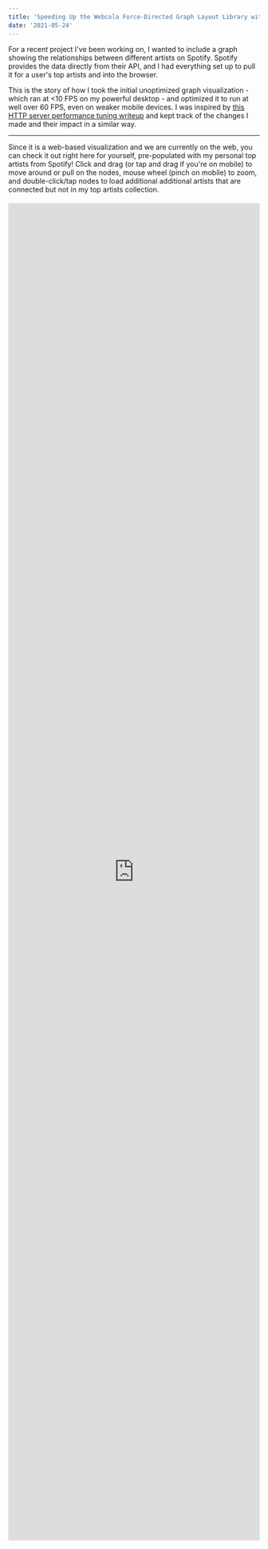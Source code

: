 ```yaml
---
title: 'Speeding Up the Webcola Force-Directed Graph Layout Library with Rust + WebAssembly'
date: '2021-05-24'
---
```


For a recent project I've been working on, I wanted to include a graph showing the relationships between different artists on Spotify.  Spotify provides the data directly from their API, and I had everything set up to pull it for a user's top artists and into the browser.

This is the story of how I took the initial unoptimized graph visualization - which ran at <10 FPS on my powerful desktop - and optimized it to run at well over 60 FPS, even on weaker mobile devices.  I was inspired by [this HTTP server performance tuning writeup](https://talawah.io/blog/extreme-http-performance-tuning-one-point-two-million/) and kept track of the changes I made and their impact in a similar way.

----

Since it is a web-based visualization and we are currently on the web, you can check it out right here for yourself, pre-populated with my personal top artists from Spotify!  Click and drag (or tap and drag if you're on mobile) to move around or pull on the nodes, mouse wheel (pinch on mobile) to zoom, and double-click/tap nodes to load additional additional artists that are connected but not in my top artists collection.

<iframe title="Related Artists Graph Visualization Demo" src="http://localhost:9000/graph.html" loading="lazy" style="width: 100%; outline: none; border: none; margin-right: 0px; margin-left: 0px; height: 67vh; margin-top: 5px; margin-bottom: 0px;" />

.

If you're using an embedded browser, it might not load.  You can view the full graph on [Spotifytrack](https://spotifytrack.net) and connect your Spotify account to see it personalized for your own top artists.

## Force Directed Graphs

If you're not familiar with them, [force-directed graphs](https://en.wikipedia.org/wiki/Force-directed_graph_drawing) are a visualization for graph data that lays out nodes in an easy-to-see way, avoiding edge crosses as much as possible and trying to keep all edges to approximately the same length.

After a bit of research, I chose the [Webcola](https://ialab.it.monash.edu/webcola/) constraint-based graph layout library.  Webcola is itself a port/adapation of the C++ [libcola](http://www.adaptagrams.org/) library and it supports easy integration with D3 which I've worked with in the past.  It really was very simple to get a working force-directed graph rendered by adapting some code from their examples, and it actually looked pretty good!  The relationships between artists were apparent and I found myself spending a good amount of time just scrolling around it and exploring my own world of musical connections.

## Initial Analysis

There was one problem though: it was incredibly slow; slow to the tune of 8 FPS.  Obviously, that's not acceptable and it made using the graph very difficult.  To be fair, I had almost 400 nodes in my personal graph and ~1500 edges which was a lot more than any of the Webcola examples, but it felt like performance was an order of magnitude or two too low.

What followed was an extensive journey of optimizing my application and all of the underlying layers to boost that 8 FPS to a consinstent 60, even on less powerful devices.

The first step of all of my browser-based performance optimization starts with Google Chrome's excellent built-in profiler.  Here's what one frame of the animation looked like at the start before any changes were made:

![Screenshot of the Google Chrome profiler showing the initial performance of a single frame the Webcola visualization before any performance improvements were made at all](./images/webcola/initial_unoptimized.png)

The whole frame took ~125ms, miles beyond the 16.5ms required for 60 FPS.  Ideally, we'll also want it to be even quicker than that since other code needs to run on the webpage as well.

Breaking down where most of the time was being spent, The `Descent.rungeKutta` function comes from the Webcola library and is used to compute new positions for all of the nodes based on the connections between them.  `D3StyleLayoutAdapter.trigger` is the rendering portion where the SVG nodes created by D3 are updated to match the newly computed positions of the nodes.  The `Run Microtasks` section at the end contains some extra D3 bookkeeping code, and finally the small (well, small compared to everything else right now) purple and green bars at the end were for browser-level layout and rendering.

## Eliminating Forced Layout

The first thing I noticed about the perf graph above was the purple boxes with red tags that dominated more than half of the entire frame.  Zooming in a bit more, it became apparent that these were caused by **Forced Reflow**, which means that the browser was being forced to re-compute the geometric layout of all of the SVG nodes in the visualization every time I updated the positions of any of them.

![Screenshot of Google Chrome profiler zoomed in to show forced reflow caused by the getBBox function](./images/webcola/forced_layout.png)

It looked to be caused by the [`getBBox()`](https://developer.mozilla.org/en-US/docs/Web/API/SVGGraphicsElement/getBBox) function which is used to compute the actual size of SVG elements.

Looking at my code, some of the example code I copied over for positioning the labels of the nodes looked like this:

```ts
label
  .attr("x", function (d) { return d.x; })
  .attr("y", function (d) {
    var h = this.getBBox().height;
    return d.y + h/4;
  });
```

After a bit of quick Googling, I found that the `getBBox` function indeed causes forced reflow in SVGs.  Since in my graph all nodes had a uniform height, I was able to replace that code with just this:

```ts
label
  .attr("x", function (d) { return d.x; })
  .attr("y", function (d) { return d.y + 20/4; });
```

That change alone was the biggest contribution to the performance improvements of the graph since the forced layout cost was linear to the number of nodes in the graph but the layout itself required computing positions for all nodes and edges.  Since it was more of a bugfix than an optimization, I don't really count it as part of the main optimization changes I made here, but it was a vital change nonetheless.

Here's what the perf graph looked like after removing the `getBBox()` calls:

![Screenshot of the Google Chrome profiler showing the performance of a single frame of the Webcola visualization after removing the `getBBox` calls](./images/webcola/1_remove_bbox.png)

Much better - already down to ~50ms for a frame.  Still a long way to go, though!

## Custom Canvas-Based Renderer

As a result of removing the horrible `getBBox` code, Webcola has moved up to taking around a third of the processing time of the frame with the D3 rendering and associated overhead taking up the rest.  One thing to notice is that the majority of `D3StyleLayoutAdapaptor.trigger` is now dominated by calls to [`setAttribute`](https://developer.mozilla.org/en-US/docs/Web/API/Element/setAttribute), which is a browser built-in that is used by D3 under the hood to set the actual attribute on the `<line>` and `<rect>` nodes used to render the graph into the SVG.

Unfortunately, this is a bit of a dead-end for D3; as far as I know, in order to animate the visualization according to the positions computed by Webcola, you need to actually change those attributes - there's no way getting around it.  I managed to improve the performance a bit by using some specialized SVG position setting APIs, but the mere act of setting the coordinates on the SVG elements was still taking up ~15ms, nearly the entire budget for the frame.  Besides that, the "Recalculate Styles", "Layout", and "Paint" boxes at the end had become much more prominent as well and were also seemingly unavoidable overhead of the SVG-based renderer.

After trying a couple of other ideas in vain, I decided to bite the bullet and implement a fully custom renderer for the graph that used Canvas rather than SVG.  Although SVG is a terrific choice for many kinds of visualizations due to its rich API and direct integration into the DOM, there were some things that it doesn't perform very well with.

I'd used the [PixiJS](https://www.pixijs.com/) library on [a](https://notes.ameo.design/fm.html) [few](https://github.com/ameobea/web-synth) [projects](https://cprimozic.net/projects/spf420_x_syncup) in the past and found it to be an extremely productive tool for buliding rich visualizations and interactive applications in the browser.  It's based on WebGL, but it provides a high-level API on top with lots of useful tools for building applications quickly without compromising performance.

Buliding out the initial renderer was actually pretty straightforward; the graph visualization only really consists of boxes, lines, and labels.  The biggest advantage over the D3/SVG-based renderer is that the nodes don't need to be managed individually and treated as fully-fledged DOM elements.  Instead, the whole visualization can be passed off to the GPU in one go which performs all of the rendering directly, giving us the equivalent of an image that can then be rendered into the canvas on the page.

The biggest drawback is that we have to do all of the interactive bits (hit-testing, clicking, dragging, hover, etc.) manually instead of relying on handy HTML event listeners and CSS to do it for us.  Thankfully, PIXI includes a ton of utilities to do most of this for us.

The final step was to plug the renderer into Webcola.  Webcola was designed to be pluggable into various different rendering engines, so after looking at how the D3 shim was implemented getting it to work with the canvas-based renderer went pretty smoothly.

After all of that effort, the reward was another massive bump in performance:

![Screenshot of the Google Chrome profiler showing the performance of a single frame of the Webcola visualization after switching to a custom canvas-based renderer implemented using PIXI.js](./images/webcola/2_canvas_renderer.png)

The difference is almost as shocking as the first one!  The renderer went from taking up two thirds of the frame to taking up around 20%, and the total frame time was down to ~32ms.  That's a very usable FPS, at least on my desktop.  However, on smartphones or even lower-end laptops or netbooks, that number is going to be a lot worse.

## Optimizing Webcola

At this point, it became clear that the Webcola library was the next thing to look at since it was taking up the vast majority of the rendering time.  The Chrome profiler also supports line-level profiling, so I zoomed into the `Descent.computeDerivatives` function to see which lines were taking the most CPU time:

![Screenshot of Webcola source code showing line-level annotations of where the most CPU time is being spent](./images/webcola/unoptimized_js_line_level_timings.png)

Well, there are some positives and some negatives.  On the plus side, almost all of the CPU time is spent in a handful of lines.  On the minus side, the hottest lines are all doing very simple operations like reading from/writing to arrays and doing basic math operations.

After spending a lot of time looking at and working with this code, I've discovered that the core of the algorithm consists of computing the distance between each node and all other nodes.  Using this distance measurement and some other magic data determined by Webcola, new positions for each node are computed to better satisfy the layout of the graph as a whole.  This is a n^2 time complexity loop which the nested `for` loops in the code snippet above hint at.

### Switching to Typed Arrays

The issue with the hottest lines all being array stores and loads is that there's really not a ton that can be done to optimize that.  My initial thought was to change all of the arrays, which were vanilla JavaScript arrays, into typed arrays like `Float32Array`.  The APIs between vanilla arrays and typed arrays are actually almost exactly the same and Webcola is written in Typescript, so swapping them out for typed arrays mostly just required changing the constructors and type definitions.

Surprisingly, after doing that, performance actually regressed!  This was the opposite of what I expected because typed arrays are specifically designed for high-performance code.  I did a bit of research, and a couple of potential explanations came up:

 1) The JavaScript engine was doing some optimizations on arrays that it wasn't able to do with the typed arrays.  One thing I only noticed later is that several of the arrays used in the loop were very small (2-3 elements) which might explain some of the issue.
 2) The code was doing out-of-bounds reads somewhere in a way that didn't impact the correctness of the algorithm.  Some posts seemed to indicate that doing out-of-bounds reads on typed arrays caused code to be de-optimized worse than when doing them on normal arrays.
 3) Several of the arrays used in the algorithm were multi-dimensional, so switching them to typed arrays only actually changed the inner dimension.  It's possible that if the arrays were flattened to hold all their elements in a single buffer, the performance might be much better.

In any case, I abandonded this approach entirely and left the arrays as they were.

## Porting Webcola to Rust + WebAssembly

Having run into a wall with optimizing the JavaScript itself for the WebCola engine, I turned to a more radical approach: Re-writing the hot loop in Rust / WebAssembly.

Before going into details about the Wasm port itself, I want to provide a little bit of justification for this decision.  There are a [variety](https://surma.dev/things/js-to-asc/) [of](https://www.usenix.org/system/files/atc19-jangda.pdf) [writeups](https://mrale.ph/blog/2018/02/03/maybe-you-dont-need-rust-to-speed-up-your-js.html) that have pretty much the same message that about boils down to "writing things in Wasm doesn't automatically mean that they're going to be fast or faster than JavaScript."  This is a valid point for a lot of things; modern JS engines like V8 are almost miraculous in their performance and ability to optimize JavaScript execution.

However, there are also many situations where WebAssembly is a much more appealing option than JavaScript due to the much higher degree of control it provides over things like memory layout, data types, and code layout behavior like inlining, monomophization, etc.  A tight, hot loop doing number crunching without touching the DOM or interoperating with JS data structures is a quite an ideal target for implementation in Wasm.

### Initial Port

My intention with the initial port was to re-write the `computeDerivatives` function in Rust and then make whatever other changes were necessary to glue it to the existing JavaScript code, leaving the bulk of the WebCola codebase as it is and limiting the surface area of the change.  That would make it easier to implement and test the port since less code changes would be necessary.  It also helps to keep changes to WebCola's APIs, both internal and external, as limited as possible.

Since the `computeDerivates` function itself only really does some basic math and array shuffling, porting it to Rust was pretty trivial.  The complicated part, however, was managing access to the various input and output buffers that are used by it.  In the original WebCola library, those buffers live in arrays that are contained in the parent class of the `computeDerivates` method.

In order for them to be accessed from WebAssembly, they either need to be copied into the WebAssembly heap as arguments or changed to live inside the Wasm heap by default.  The advantage of the first option is that code changes to the JS code are limited which makes the port easier to manage.  However, the tradeoff is that the buffers need to be copied into the JS heap every time the function is called.

Moving the buffers into JS means they can be acessed very easily from the ported Rust code without needing to copy them around between JS and Wasm, at least not in order to run `computeDerivatives`.  The tradeoff for that is that setting/getting them from JS requires doing that copying and creating dedicated shim functions to facilitate that.

I ended up doing a combination of both methods.  I moved all of the data buffers accessed by `computeDerivates` into Wasm memory, pre-allocating buffers for them.  I left one of the buffers in JS, the `x` vector which was passed as an argument to `computeDerivates`.  As it turned out, since the `computeDerivates` function is only called a few times per frame, the cost of copying these buffers is negligible compared to the cost of running the `computeDerivates` function itself, not even showing up on the profiler.

Since some other WebCola internals access the buffers that were moved into Wasm, I created some shimmed getter and setter methods that pulled from the Wasm module's memory under the hood:

```ts
public get g(): Float32Array[] {
   const memory: WebAssembly.Memory = this.wasm.get_memory();
   const memoryView = new Float32Array(memory.buffer);

   const gPtr = this.k === 2 ? this.wasm.get_g_2d(this.ctxPtr) : this.wasm.get_g_3d(this.ctxPtr);
   const gOffset = gPtr / BYTES_PER_F32;
   return new Array(this.k)
       .fill(null)
       .map((_, i) => memoryView.subarray(gOffset + i * this.n, gOffset + i * this.n + this.n));
}
```

### Specialization for 2D and 3D Usage via Const Generics

The WebCola library supports both 2D and 3D layout, using the `i` variable to indicate the number of dimensions.  Since this variable is static for a given graph and is known ahead of time, there is an opportunity to provide that information to the compiler at build-time in order to allow it to generate more efficient code that is specialized for either 2D or 3D usage.

Rust has recently added support for [const generics](https://rust-lang.github.io/rfcs/2000-const-generics.html) in stable which suits this use-case perfectly.  Instead of storing `i` as a field and refering to it dynamically at runtime, it's encoded at the type level as a const generic.  Shim functions are then exported for both 2D and 3D versions which both call the same generic function but with a different value for the dimension parameter:

```rs
#[wasm_bindgen]
pub fn compute_2d(ctx_ptr: *mut Context<2>, mut x: Vec<f32>) -> Vec<f32> {
    let ctx: &mut Context<2> = unsafe { &mut *ctx_ptr };
    ctx.compute(&mut x);
    x
}

#[wasm_bindgen]
pub fn compute_3d(ctx_ptr: *mut Context<3>, mut x: Vec<f32>) -> Vec<f32> {
    let ctx: &mut Context<3> = unsafe { &mut *ctx_ptr };
    ctx.compute(&mut x);
    x
}
```

This provides a variety of optimization opportunities that wouldn't otherwise be available:

* The sizes of various buffers can be known statically which allows them to be created on the stack for free rather than having to be dynamically allocated.  This also facilitates automatic bounds check elision which means efficient code can be written without having to use `unsafe` memory accesses.
* Various loops that run `i` times can be unrolled entirely, avoiding the loop control flow entirely
* Various array accesses of data buffers can be made more efficient since their indexes involve multiplying things by `i` in some way or another

### Performance Summary

After performing the initial port and wiring it up to the existing JS code, this is what the profiler looked like:

![Screenshot of the Google Chrome profiler showing the performance of a single frame of the Webcola visualization after re-implementing the hottest part of the Webcola library in Rust + WebAssembly](./images/webcola/3_initial_wasm_webcola.png)

It's clear that the WebAssembly port was very worth it!  The `rungeKutta` function which spends the vast majority of its time calling `computeDerivatives` went from taking ~18ms to just 9ms - a 2x speedup!  If I had to guess, I'd say that much of this improved performance comes from more efficient accesses to the data buffers and the benefits of making the dimension static at compile time listed above.

Despite all of that, the actual code was a more or less 1-to-1 port; all of the performance improvements came from opportunities made possible by Rust/WebAssembly.  Although it would technically be possible to manually create separate 2D and 3D versions of the JS code, Rust allows it to be codified and made fuly automatic.

## Improvements to the Wasm Port

After having ported `computeDerivatives` to Wasm, I had started to become more familiar with how it worked and what it was actually doing.  At its core, it's computing the distance between each node in the graph and all other nodes, doing some math and other logic, and then writing results to output buffers.

### Pre-Computing Distances

One change to the code which sped things up a bit was to move the distance computations themselves out before the main loop.  The original code would compute the distance for each node-node pair in the graph and then immediately use that to perform some additional computations and write to output buffers.  By doing all the distance calculations up front, both code code paths become simpler and easier for the compiler to optimize.

The cost is that the distances must be written into intermediate buffers and then read out again which puts pressure on the caches.  Despite that, I found that it resulted in a slight performance uptick overall:

![Screenshot of the Google Chrome Profiler showing the performance of a single frame of the Webcola visualization after pre-computing distances ahead of time](./images/webcola/4_precompute_distances.png)

Another change that I worked in around this time was converting some of the multi-dimensional arrays from `Vec<Vec<f32>>` and similar to `Vec<f32>`, storing elements contiguously and accessing them like `buf[u * n + v]` rather than `buf[u][v]`.

Theoretically, doing this should improve the locality of data and reduce indirection by avoiding the need to do multiple steps of pointer arithmetic using dynamic pointers.  Flattening the arrays allows the index to be calculated statically and then added to the base of the array.

In practice, I didn't really notice much of an improvement in performance after doing this.  It could be because the data access patterns for the arrays are bad enough that the cost of loading the data from memory itself outweighed the inefficient data structures or perhaps the fact that the allocator used by the application placed the sub-arrays close together in memory anyway.

### Delay Displacement Checking

There was some code included in the distance computation path that about boiled down to this:

```py
for node_a in nodes:
    for node_b in nodes:
        distance = compute_distance(node_a, node_b)
        while distance < 0.000000001:
            node_a.position += random_offset()
            node_b.position += random_offset()

            distance = compute_distance(node_a, node_b)
```

This is necessary to prevent dividing by zero from happening later on in the computation path if two nodes are at exactly or almost exactly the same point.  However, that realistically is only going to happen during the first few iterations of the computation; all nodes are initialized to the same point, but then the algorithm is designed to arrange them so that they're roughly equidistant from each other.  Additionally, if one node needs to be offset, it's likely that all other nodes need to be offset as well.

In order to simplify the distance computation loop and remove as many branches from it as possible, I changed the code to something like this:

```py
while True:
    needs_displace = false;
    for node_a in nodes:
        for node_b in nodes:
            distance = compute_distance(node_a, node_b)

            needs_displace = needs_displace || distance < 0.000000001

    if not needs_displace:
        break

    for node_a in nodes:
        for node_b in nodes:
            distance = compute_distance(node_a, node_b)

            if distance < 0.000000001:
                node_a.position += random_offset()
                node_b.position += random_offset()
```

Although this looks like a lot more code, it's important to note that most of it is only going to run the first few calls (or first call) to `computeDerivatives` when all the nodes are on top of each other.  The important change is that the conditional check is removed from each iteration of the main distance computation loop and all of the code responsible for applying the displacements is pulled out as well.

Although it's true that modern CPU branch predictors are [extremely effective](https://blog.cloudflare.com/branch-predictor/) and adding branches can often be free up to a certain point, there is still the benefit of the code being simplified and a level of nesting from the hot loop being removed.

All in all, making this change yielded another modest performance bump:

![Screenshot of the Google Chrome Profiler showing the performance of a single frame of the Webcola visualization after splitting displacement computation out of the distance calculation path](./images/webcola/5_optimize_displacement_checking.png)

### Wasm SIMD + Other Misc. Optimizations

Among the final optimizations that I made to the Wasm was the addition of SIMD to accelerate the computation.  There were two places that I was able to apply it: the distance computation loop and some matrix multiplications used by a `computeStepSize` function that I also ported to Wasm.

In both cases, the SIMD implementation was pretty straightforward, just doing 4 operations at once instead of 1.  The one place that was a bit interesting was the handling for the `needs_displace` flag that was maintained during each distance computation.  Since 4 distances were computed at once, the `needs_displace` variable was replaced with a SIMD vector holding 4 flags which were then extracted one by one and OR'd with each other after all distances were computed:

```rs
let mut needs_to_apply_displacements = unsafe { f32x4_splat(0.) };

for i in 0..DIMS {
    for u in 0..n {
        let summed_distances_squared_v = ...;
        let sqrted = f32x4_sqrt(summed_distances_squared_v);

        // check here if we need to apply displacements
        let any_under_displacement_threshold =
            f32x4_lt(sqrted_distance, displacement_threshold);
        needs_to_apply_displacements = f32x4_max(
            needs_to_apply_displacements,
            any_under_displacement_threshold,
        );
    }
}

let needs_displace = unsafe {
    f32x4_extract_lane::<0>(needs_to_apply_displacements) != 0.
      || f32x4_extract_lane::<1>(needs_to_apply_displacements) != 0.
      || f32x4_extract_lane::<2>(needs_to_apply_displacements) != 0.
      || f32x4_extract_lane::<3>(needs_to_apply_displacements) != 0.
};
```

The `computeStepSize` function was actually the larger contributor to overall performance gain.  I hadn't mentioned it in the past because up until this point, it was a very small overall contributor to runtime.  However, since `computeDerivatives` had been optimized a good bit, it had become much more prominent.  That whole function is pretty much just matrix multiplication which not surprisingly is greatly accelerated by SIMD.

As I always do when adding SIMD to wasm, I added a `simd` feature to the Rust project and created SIMD and non-SIMD functions that are conditionally compiled depending on whether it's enabled or not.  Running the SIMD version yielded the following results:

![Screenshot of the Google Chrome Profiler showing the performance of a single frame of the Webcola visualization after all optimizations to the Wasm were completed](./images/webcola/6_fully_optimized_wasm.png)

Although it may not have seemed like it from step to step, there's been a respectable performance bump between the initial Wasm port and this version after applying the various optimizations.  All of the small changes added up to give a significant overall result.

I was pretty surprised to see that the SIMD-ification of the distance computation had such a tiny impact.  In the past, just adding SIMD bumped perfomance to 50%+ in compute-heavy code sections.  During the process of trying to figure out why this was, I set the `#[inline(never)]` attribute on the `compute_distances()` function where the SIMD happens and was very surprised to see this:

![Screenshot of the Google Chrome Profiler showing the performance of a single frame of the Webcola visualization after the no-inline attribute was set on the compute_distances function](./images/webcola/non-inlined-compute-distances.png)

This `compute_distances` function, which I had assumed was taking the majority of the runtime, is entirely contained within the small bottom-most segment of the profile and was only taking up a small percentage of the `computeDerivatives` function runtime.  That explains why adding SIMD to the distance computation didn't have a huge impact on overall performance; it just doesn't run long enough for improvements there to matter much overall.

## Sprite Caching

Now that the Wasm was optimized as far as I could get it (so far), I switched back to looking at the renderer since it had once again emerged as taking >50% of the CPU time.  I did some reading online one PixiJS forums and other places to see what kinds of things people did to speed up their applications.

All the nodes in the graph were constructed from PIXI `Graphics` objects which supports rendering shapes, lines, and other graphics primitives and composing them to create more complex images.  Internally, `Graphics` build up a list of WebGL draw calls and submit them for rendering on the GPU every frame.  This is great for dynamic elements or animations where the draw calls need to change every frame.

I used `Graphics` for the backgrounds of each node in the graph, meaning that each node was created dynamically every frame.  However, the actual shape of the nodes never changed at all other than color when they are de/selected.

PixiJS has a feature where `Graphics` and other objects can be rendered to a `Texture`, bypassing the need to re-generate them each frame.  The `Texture` can then be used to build a `Sprite` which can be added to the scene and manipulated in the same way as `Graphics`.

When populating the graph with nodes, I converted the `Graphics` to `Sprites` immediately.  The only other change that was required was changing the node background color from being set in the draw calls themselves to being set via `tint`, which can be changed every frame and applied for free without having to re-generate the texture.

This resulted in a very significant (at this point) performance win, allowing the renderer itself to finish in just over 2 milliseconds on average.

![Screenshot of the Google Chrome Profiler showing the performance of a single frame of the Webcola visualization after caching the nodes as textures rather than re-rendering them every frame](./images/webcola/7_fully_optimized_after_sprite_caching__.png)

## Going Deeper: Assembly-Level Analysis

At this point, I had hit a wall.  Chrome's profiler showed that `compute_2d` was taking up all the Wasm runtime, and the vast majority of that was happening outside of the `compute_distances` function.  The whole rest of that function is just a loop over all node pairs, loading the pre-computed values from memory, doing some math, and storing the results back to memory.  I tried pulling various pieces of that loop out into other functions and marking them with `#[inline(never)]`, but the profiler yielded more or less random results.  The functions were simply too small to show up well with whatever the profiler's sample interval is, and I found no way to increase that sample rate.

What I *really* needed was line-level profiling like Chrome provides for JS.  Unfortunately, that doesn't work for Wasm; it shows all of the runtime for the Wasm module on the first line.

![A screenshot of the Google Chrome source view showing how all of the runtime for Wasm modules is attributed to the first line of the module](./images/webcola/wasm-line-level-profiling-fail.png)

Luckily, there was one final option for figuring out where all the CPU time was going: the CPU itself.

V8, Google Chrome/Chromium's JavaScript engine, [has support](https://v8.dev/docs/linux-perf) for integrating with Linux's `perf` profiling tool, allowing the JIT-compiled code it produces to be analyzed and instrumented at the CPU-instruction level.  After V8 parses, compiles, and optimizes WebAssembly or JavaScript source code, it uses [Turbofan](https://v8.dev/docs/turbofan) to generate actual machine code for the target system.  That code is then loaded into executable memory and executed just like a native executable would be.

V8's `perf` integration allows for this JIT-compiled code to be labeled with function names and other information which makes it possible to match the generated assembly instructions to the JS or Wasm it was compiled from.  Getting it to work was surprisngly simple, just launch Chrome with some special flags, record the PID of the renderer process for the tab you want to profile which is listed in Chrome's built-in Task Manager and then run a `perf` command in the terminal while running the code you want to measure.

After injecting the profile file with some additional data generated by Chrome and loading it up with `perf report`, it's possible to search for the actual name of the Wasm or JS function that ran:

![A screenshot of the perf profile generated for the application, showing runtime of the JIT-compiled Wasm functions themselves](./images/webcola/v8-perf-top-level.png)

The place where things get REALLY exciting is when you drill down into the function itself and get to look at the CPU instructions themselves:

<iframe loading="lazy" title="Perf Instruction Level View" src="https://ameo.link/u/91p.html" style="width: calc(100% - 40px); outline: none; border: none; margin-right: 20px; margin-left: 20px; height: 80vh; margin-top: 5px; margin-bottom: 0px;" />

.

This view shows all CPU instructions in the selected function along with the percentage of runtime that was spent executing (approximately) each one of them.  By default, it starts off pointing to the "hottest" instruction in the function, the one that the instruction pointer was pointing to for the largest number of samples.

This is an incredibly useful tool; there is no "lower level" than this, at least not that can be reached with software.  We see, instruction for instruction, where the CPU is spending most of its time and what native code was generated from the WebAssembly module.  It's a beautiful reminder that no matter how many layers of abstraction, codegen, compilation, optimization, and sandboxing there are, it all ends with a CPU executing instructions.

Using this information, it's possible to start digging into what parts of the code are the most expensive and optimizing them at an extremely granular level.

### Avoiding Expensive `f32::is_finite()` Call

I began at the most obvious starting point: the hottest instruction: `and $0x7fffffff,%r9d`.  According to perf, over 16% of the total execution time of the entire `compute_2d` function was spent on this single instruction!

It is a binary AND with a constant that takes place in the middle of a bunch of comparisons and other logic involving floating-point numbers as indicated by the use of `xmm` registers.  Additionally, it requires the 32-bit float to be moved out of the `xmm` register and into a general purpose register and then loaded back which adds additional overhead.

I'm not sure why exactly this instruction took so long to run compared to the others; it could be a cost of moving data between `xmm` and general purpose registers, or perhaps the binary operation screwed up pipelining in some way.  In any case, it seemed clear to me that improving this situation would likely speed things up significantly.

I wasn't sure what was going on, so I googled the hex constant.  The [first Stackoverflow result](https://stackoverflow.com/questions/46625819/what-does-0x7fffffff-mean-in-inttime-time1000-0-0x7fffffff) made it clear that this has the effect of clearing out the sign bit of a 32-bit floating point number, taking the absolute value of it.

Looking through the disassembled WebAssembly code producued using the `wasm2wat` tool from the [WebAssembly Binary Toolkit](https://github.com/WebAssembly/wabt), I found the place that generated these instructions:

```wat
local.get 25
i32.reinterpret_f32
i32.const 2147483647 (; This is our magical `0x7fff_ffff` constant ;)
i32.and
f32.reinterpret_i32
f32.const inf (;=inf;)
f32.lt
i32.const 1
i32.xor
br_if 0 (;@5;)
```

The Rust code that generated these instructions maps back to this line:

```rs
if weight > 1. && distance > ideal_distance || !ideal_distance.is_finite() {
```

More specifically, the `f32::is_finite` function which has this source code:

```rs
self.abs_private() < Self::INFINITY
```

And `f32::abs_private()` is this:

```rs
f32::from_bits(self.to_bits() & 0x7fff_ffff)
```

The code makes sense; it sets the sign bit to 0 so that `-Infinity` is converted to `Infinity`, and then checks that the value is less than it and inverts the result with `xor 1`.

However, in this particular situation, we know that `-Infinity` will never be produced for `ideal_distance` so we can avoid doing this check alltogether!

Changing the Rust code to this:

```rs
if weight > 1. && distance > ideal_distance || ideal_distance == std::f32::INFINITY {
```

Produced the following WebAssembly:

```wat
...
f32.load
local.tee 25
f32.const inf (;=inf;)
f32.ne
```

And this the assembly that `perf` showed:

<iframe loading="lazy" title="Perf Instruction Level View After Optimization" src="https://ameo.link/u/91q.html" style="width: calc(100% - 40px); outline: none; border: none; margin-right: 20px; margin-left: 20px; height: 80vh; margin-top: 5px; margin-bottom: 0px;" />

.

That's much better; the most expensive instructions look to mostly be loads from memory and conditional branches.  The conditional branches being expensive makes sense since these conditions are largely random and don't follow a pattern that the CPU's branch predictor can easily learn.

Making that tiny change actually made a detectable difference in performance for the whole function.  I'm still not sure exactly why doing that binary AND was that expensive, though, and I'd love to hear from anyone who does know!

### Cheaper Alternative to `f32x4.max`

When scrolling through the disassmbled code for `compute_2d`, I spotted a span of instructions that I didn't understand:

<iframe loading="lazy" title="Perf Instruction Level View of Weird SIMD Stuff" src="https://ameo.link/u/91s.html" style="width: calc(100% - 40px); outline: none; border: none; margin-right: 20px; margin-left: 20px; height: 200px; margin-top: 5px; margin-bottom: 0px;" />

.

Googling the names of some of these instructions, I really couldn't understand what was going on.  It didn't seem to correspond to any of my code.

After a lot of looking around and reading various things, I finally found the answer.  This sequence of instructions is generated by V8 to implement the `f32x4.max` SIMD instruction.  Here's the spot in the Chromium source code where the actual instructions are emitted: <https://source.chromium.org/chromium/chromium/src/+/main:v8/src/compiler/backend/x64/code-generator-x64.cc;drc=8ab75a56a24f34d4f582261c99939ffa1446a3b7;l=2712>

From what I could tell, the `f32x4.max` instruction guarentees that things like negative zeroes and NaNs are properly propagated through which is why it emits all of those weird instructions rather than just a single `vmaxps` instructions or similar.

In my code, I was using the `f32x4.max` to combine bitflags created using `f32x4.lt`.  I switched to using `f32x4.or` which is actually the correct choice in that situation.  This successfully collapsed down all of those instructions.

I also learned from someone in the WebAssembly Discord Server named Zhin (who just so happens to work on Wasm SIMD at Google) that some recently added Wasm SIMD instructions were added, one of which is `f32x4.pmax`.  `pmax` matches the behavior of `std::max` from C++ and would have been another valid option.

### Better Array Indexing

One change I made along the way here was altering the way I indexed into various data buffers.  The main loop of the function looked like this:

```rs
for u in 0..n {
    for v in 0..n {
        let _ = self.buffer[u * n + v];
        let _ = self.other_buffer[u * n + v];
    }
}
```

Reading to or writing from any of those buffers required doing a multiplication and an addition in order to compute the correct index.  Although the various compilers and optimizers in the chain are almost certainly smart enough to optimize this pretty well, it still was more complex than it needed to be.

I changed the indexing scheme to work like this:

```rs
let mut ix = 0;
for u in 0..n {
    for v in 0..n {
        let _ = self.buffer[ix];
        let _ = self.other_buffer[ix];

        ix += 1;
    }
}
```

Although I didn't notice any direct improvement in performance from this change, the number of lines of decompiled WebAssembly generated went down and the number of locals used by the function also went down which is almost always a good thing.  The less code there is, the easier it is for the compilers to optimize it.

### Manual Loop Unrolling for `compute_step_size`

Profiling info was also available for the `compute_step_size` function.  Although `compute_step_size` only has ~13% of the runtime of `compute_2d`, it still deserved some attention using the info from `perf`.

After opening the disassembly view, I was immediately impressed that:

1. 50% of the total runtime was spent on only 3 instructions
2. All of these instructions mapped one-to-one to Rust Wasm SIMD intrinsics

Here's the Rust code, from the SIMD `dot_product` function inlined into `compute_step_size_2d`:

```rs
for chunk_ix in 0..chunk_count {
    let i = chunk_ix * 4;
    unsafe {
        let a_n = v128_load(a.add(i) as *const v128);
        let b_n = v128_load(b.add(i) as *const v128);
        let multiplied = f32x4_mul(a_n, b_n);
        vector_sum = f32x4_add(vector_sum, multiplied);
    }
}
```

And here's the generated x86 assembly:

<iframe loading="lazy" title="Perf Instruction Level View of SIMD Dot Product" src="https://ameo.link/u/91t.html" style="width: calc(100% - 40px); outline: none; border: none; margin-right: 20px; margin-left: 20px; height: 200px; margin-top: 5px; margin-bottom: 0px;" />

.

In this case, neither Rust/LLVM, `wasm-opt`, nor V8 did any unrolling on this very tight loop.  That means that for every element of the inputs, it needs to perform the index increment and comparison to see if it's done.  By performing multiple operations per iteration of the loop, the work to overhead ratio can be reduced.

I manually unrolled the loop to perform 4 SIMD multiply-adds per iteration, processing a total of 16 elements from the input array:

```rs
let mut i = 0u64;
let max_i = chunk_count * CHUNK_SIZE;
while i != max_i {
    unsafe {
        let a_n = v128_load(a.add(i as usize) as *const v128);
        let b_n = v128_load(b.add(i as usize) as *const v128);
        let multiplied = f32x4_mul(a_n, b_n);
        vector_sum = f32x4_add(vector_sum, multiplied);

        let a_n = v128_load(a.add(i as usize + 4) as *const v128);
        let b_n = v128_load(b.add(i as usize + 4) as *const v128);
        let multiplied = f32x4_mul(a_n, b_n);
        vector_sum = f32x4_add(vector_sum, multiplied);

        let a_n = v128_load(a.add(i as usize + 8) as *const v128);
        let b_n = v128_load(b.add(i as usize + 8) as *const v128);
        let multiplied = f32x4_mul(a_n, b_n);
        vector_sum = f32x4_add(vector_sum, multiplied);

        let a_n = v128_load(a.add(i as usize + 12) as *const v128);
        let b_n = v128_load(b.add(i as usize + 12) as *const v128);
        let multiplied = f32x4_mul(a_n, b_n);
        vector_sum = f32x4_add(vector_sum, multiplied);
    }
    i += CHUNK_SIZE;
}
```

This resulted in `compute_step_size_2d` going from ~13% of the runtime of `compute_2d` to ~9%.

## Getting Creative

Even after removing the `is_finite` call, the single line doing three conditional checks remained the most expensive one in the function.  When trying to figure out ways to optimize it, I realized that two of conditions could probably be collapsed into one.

Here's the line again after making the change to remove the `is_finite` call:

```rs
if weight > 1. && distance > ideal_distance || ideal_distance == std::f32::INFINITY {
```

In this application, there is no way for `distance` to ever be infinite, meaning that if `ideal_distance == std::f32::INFINITY`, then `distance > ideal_distance` must be false.  Given that info, this is the full set of possible values for these three conditions:

| weight > 1 | distance > ideal_distance | ideal_distance == INFINITY |
|------------|---------------------------|----------------------------|
| T          | T                         | F                          |
| T          | F                         | T                          |
| T          | F                         | F                          |
| F          | T                         | F                          |
| F          | F                         | T                          |
| F          | F                         | F                          |

And this is the full set of values for which the whole condition is true:

| weight > 1 | distance > ideal_distance | ideal_distance == INFINITY |
|------------|---------------------------|----------------------------|
| T          | T                         | F                          |
| T          | F                         | T                          |
| F          | F                         | T                          |

One thing to note at this point is that the `ideal_distance == INFINITY` check is basically just a flag.  If the ideal distance is infinite, all we do is zero out some indexes in a big array and continue on to the next node pair.  Additionally, `ideal_distance` is never below zero; it is always a positive number since it's computed as `sqrt((x1 - x2)^2 + (y1 - y2)^2)`.

Using this knowledge, I added some code on the JS side before any of the Wasm code was ever called to look through the `ideal_distances` buffer, find all indexes where the ideal distance was `Infinity`, and set it to a negative number.  At the same time, I also changed `weight` to be a large positive number for that same index.  This is valid because for any index where `ideal_distance` is `Infinity`, it is skipped and the `weight` value isn't used.

That allows the truth table to be changed to this:

| weight > 1 | distance > ideal_distance | ideal_distance < 0 |
|------------|---------------------------|--------------------|
| T          | T                         | T                  |
| T          | T                         | F                  |
| T          | F                         | T                  |
| T          | F                         | F                  |
| F          | T                         | T                  |
| F          | T                         | F                  |
| F          | F                         | T                  |
| F          | F                         | F                  |

Since we changed the input data to enforce that if `ideal_distance < 0`, `weight` is guarenteed to be > 1 and `distance` is guarenteed to be greater than `ideal_distance`, we can reduce down to this:

| weight > 1 | distance > ideal_distance | ideal_distance < 0 |
|------------|---------------------------|--------------------|
| T          | T                         | T                  |
| T          | T                         | F                  |
| T          | F                         | F                  |
| F          | T                         | F                  |
| F          | F                         | F                  |

And from that, only these values satisfy the full condition which is now `(weight > 1 && ideal_distance > ideal_distance) || ideal_distance < 0`:

| weight > 1 | distance > ideal_distance | ideal_distance < 0 |
|------------|---------------------------|--------------------|
| T          | T                         | T                  |
| T          | T                         | F                  |

This means that the `ideal_distance < 0` check goes away entirely, leaving our one and only condition as `weight > 1 && distance > ideal_distance`.  This is much easier to compute than the original and a big improvement!

### SIMD-ifying the Comparison

Since this comparison is so simple, I figured I would give a shot at lifting it up into the `compute_distances` function and compute it with SIMD.  It turned out to be very easy!  Here's the whole thing:

```rs
 let ideal_distances_v = v128_load(
     self.D.get_unchecked(u * n + v_chunk_ix * 4) as *const f32
         as *const _,
 );
 let weights_v = v128_load(self.G.get_unchecked(u * n + v_chunk_ix * 4)
     as *const f32
     as *const _);

 let flags = v128_and(
     f32x4_gt(sqrted, ideal_distances_v),
     f32x4_gt(weights_v, f32x4_splat(1.)),
 );
 v128_store(
     self.inner_condition_flags
         .get_unchecked_mut(u * n + v_chunk_ix * 4)
         as *mut f32 as *mut _,
     flags,
 );
```

The whole thing maps one to one to Wasm SIMD instructions, allowing us to compute 4 of these flags at once.  The result of each check is stored in a buffer and read out by the main loop.

Although the most expensive part of the conditional - the conditional jump and associated branch predictor misses - still remained, almost all of the rest of the cost of that comparison was removed.  Memory loads from the buffers were performed more efficiently 4 elements at a time and could be skipped entirely if the condition was a hit, the comparisons themselves are done using SIMD, and the comparisons being performed were much simpler.

## Final Result

After everything, here's the final flame chart:

![Screenshot of the Google Chrome Profiler showing the performance of a single frame of the Webcola visualization after all optimizations were applied including the most recent ones from assembly-level analysis](./images/webcola/8_final.png)

Although frame times vary, they are almost always below 8 milliseconds and average something like 7.25ms.  Considering how things were when we started, this honestly feels somewhat miraculous.  I find myself looking at the various flame charts, assembly dumps, and other visualizations that were produced along the way and feeling like I've created a small gem of computational beauty.  The best part is that it all has a purpose - it creates a pretty, personalize, and interactive data visualization.

Finally, for posterity, here's the full source code generated by V8 for the `compute_2d` function:

<iframe loading="lazy" title="Perf Instruction Level View of Final compute_2d Function" src="https://ameo.link/u/91u.html" style="width: calc(100% - 40px); outline: none; border: none; margin-right: 20px; margin-left: 20px; height: 60vh; margin-top: 5px; margin-bottom: 0px;" />

.

If you're reading this using Google Chrome on an x86 CPU, something very similar to this is running on your CPU right now :)

## Takeaways

This whole experience served to reinforce my confidence in the power of the modern web as a flexible and fully-featured application platform.  You get all the existing benefits of instantly accessible content on any device written using rich and mature languages and tooling.  You get integration with all other sites using common protocols.  You get battle-hardened sandboxing and application-level security by default.  And now, you get incredibly granular control down to individual CPU instructions - if you want it.  And if you don't, you can import a library off of NPM and have a fully functional prototype running in a couple of hours.

There's a reason I'm as obsessed with WebAsssembly as I am.  It really feels like missing piece that we've been searching for to help fix the issues with the web and help it grow into the future.  It hugely narrows the gap between the browser and the hardware making web applications as feel smooth and responsive as the native apps people love.  The fact that it's still growing and improving (Wasm SIMD was stabilized less than a week ago at the time of writing this) makes this possible.  As more Wasm features such as interface types and `anyref` continue to be built and deployed, it becomes even more powerful and gains exponentially more use-cases.

For me personally, I got a huge amount of enjoyment out of tracing the whole thing through all the layers involved with making it happen.  Rust -> LLVM -> WebAssembly -> `wasm-opt` -> Chromium -> V8 -> TurboFan -> Machine Code is a hell of a journey, and the fact that beautiful, optimized CPU instructions is the result is nothing short of amazing.

I was also fascinated by how addicting this optimization work was!  Seeing direct and measurable incremental progress is as good as it gets for this kind of work, and I was only able to stop once I couldn't scrape even the smallest additional improvement out of it.

But what's most important was that it all had a purpose!  This wasn't optimizing an algorithm to theoretical perfection for its own sake.  Every bit of performance improvement made the visualization itself more pleasnt to use and provided a better experience to users on all kinds of devices.  I can drag around the nodes and watch them balance with each other and reach a locally optimal arrangement and know that underneath it all, my carefully crafted code was spinning away in my computer's CPU.

----

If you read down to here, even if you just skimmed, thank you for taking the time to read about my journey!  I hope this inspires you to build something of your own (as I was inspired by [this optimization saga](https://talawah.io/blog/extreme-http-performance-tuning-one-point-two-million/), if you missed it earlier), or gives you a chance to see the beauty and wonder again in the work we do as programmers.
